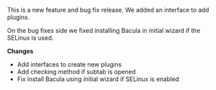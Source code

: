 
This is a new feature and bug fix release. We added an interface to add plugins.

On the bug fixes side we fixed installing Bacula in initial wizard if the SELinux is used.

**Changes**
 - Add interfaces to create new plugins
 - Add checking method if subtab is opened
 - Fix install Bacula using initial wizard if SELinux is enabled

